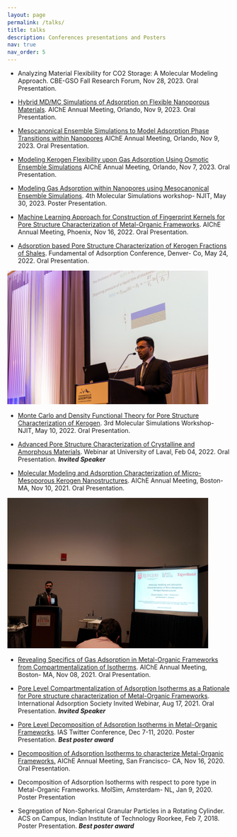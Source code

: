 ```yaml
---
layout: page
permalink: /talks/
title: talks
description: Conferences presentations and Posters
nav: true
nav_order: 5
---
```


- Analyzing Material Flexibility for CO2 Storage: A Molecular Modeling Approach. CBE-GSO Fall Research Forum, Nov 28, 2023. Oral Presentation.

- [Hybrid MD/MC Simulations of Adsorption on Flexible Nanoporous Materials](https://aiche.confex.com/aiche/2023/meetingapp.cgi/Paper/670536).
AIChE Annual Meeting, Orlando, Nov 9, 2023. Oral Presentation.

- [Mesocanonical Ensemble Simulations to Model Adsorption Phase Transitions within Nanopores](https://aiche.confex.com/aiche/2023/meetingapp.cgi/Paper/670480)
AIChE Annual Meeting, Orlando, Nov 9, 2023. Oral Presentation.

- [Modeling Kerogen Flexibility upon Gas Adsorption Using Osmotic Ensemble Simulations](https://aiche.confex.com/aiche/2023/meetingapp.cgi/Paper/674599)
AIChE Annual Meeting, Orlando, Nov 7, 2023. Oral Presentation.

- [Modeling Gas Adsorption within Nanopores using Mesocanonical
Ensemble Simulations](https://web.njit.edu/~gor/workshop.html). 4th Molecular Simulations workshop- NJIT, May 30, 2023.
Poster Presentation. 

- [Machine Learning Approach for Construction of Fingerprint Kernels
for Pore Structure Characterization of Metal-Organic Frameworks](https://plan.core-apps.com/aiche2022/event/0fe0894cea90bdd81d4b8e6500b6163b).
 AIChE Annual Meeting, Phoenix, Nov 16, 2022.
Oral Presentation.

- [Adsorption based Pore Structure Characterization of Kerogen Fractions of Shales](https://ias.confex.com/ias/foa14/meetingapp.cgi/Paper/1573).
 Fundamental of Adsorption Conference, Denver- Co, May 24, 2022. Oral Presentation.
<img src="/assets/img/foa.jpg" width = "90%" height = "90%">

- [Monte Carlo and Density Functional Theory for Pore Structure Characterization of Kerogen](https://web.njit.edu/~gor/workshop2022.html).
 3rd Molecular Simulations Workshop- NJIT, May 10, 2022. Oral Presentation.

- [Advanced Pore Structure Characterization of Crystalline and Amorphous Materials](https://www.circuitco2.ca/events/shivam-parashars-lecture).
 Webinar at University of Laval, Feb 04, 2022. Oral Presentation. 
***Invited Speaker***

- [Molecular Modeling and Adsorption Characterization of Micro- Mesoporous Kerogen Nanostructures](https://plan.core-apps.com/aiche2021/event/5e7b04c9eb0148426f5dfdf5ff8da8cf). AIChE Annual Meeting, Boston- MA, Nov 10, 2021. Oral Presentation.
<img src="/assets/img/aiche21.jpeg" width = "90%" height = "90%">

- [Revealing Specifics of Gas Adsorption in Metal-Organic Frameworks from Compartmentalization of Isotherms](https://plan.core-apps.com/aiche2021/event/cd3aeb3a0b574ed95b53739c427a38e7). AIChE Annual Meeting, Boston- MA, Nov 08, 2021. Oral
Presentation. 

- [Pore Level Compartmentalization of Adsorption Isotherms as a Rationale for Pore structure characterization of Metal-Organic Frameworks](https://www.youtube.com/watch?v=isqdZFpdZkM&t=234s). International Adsorption Society Invited Webinar, Aug 17, 2021. Oral Presentation. 
***Invited Speaker***

- [Pore Level Decomposition of Adsorption Isotherms in Metal-Organic Frameworks](https://twitter.com/shivamparashar4/status/1335734788842459136/photo/1). IAS Twitter Conference, Dec 7-11, 2020. Poster Presentation. 
***Best poster award***

<!-- [Decomposition of Adsorption Isotherms to characterize Metal-Organic Frameworks](https://ann20-aiche.ipostersessions.com/default.aspx?s=52-B7-4C-A6-9A-DD-5C-34-FD-33-51-03-73-48-1D-CA). 
 AIChE Annual Meeting, San Francisco- CA, Nov 16, 2020. Oral Presentation. -->

- [Decomposition of Adsorption Isotherms to characterize Metal-Organic Frameworks.](https://plan.core-apps.com/aiche2020/event/283ce3bcb18028bc8c82272abb43ab9a)
AIChE Annual Meeting, San Francisco- CA, Nov 16, 2020. Oral Presentation. 

- Decomposition of Adsorption Isotherms with respect to pore type in Metal-Organic Frameworks. MolSim, Amsterdam- NL, Jan 9, 2020. Poster Presentation

- Segregation of Non-Spherical Granular Particles in a Rotating Cylinder. ACS on Campus, Indian Institute of Technology Roorkee, Feb 7, 2018. Poster Presentation.
 ***Best poster award***
